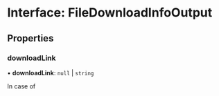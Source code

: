 # Interface: FileDownloadInfoOutput

## Properties

### downloadLink

• **downloadLink**: ``null`` \| `string`

In case of 